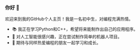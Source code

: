 ### 你好 👋

欢迎来到我的GitHub个人主页！我是一名初中生，对编程充满热情。

- 📚 我正在学习Python和C++，希望将来能制作出自己的应用程序。
- 🌱 对人工智能很感兴趣，正在尝试制作简单的机器人项目。
- 👯 期待与同样热爱编程的朋友一起学习和成长。


